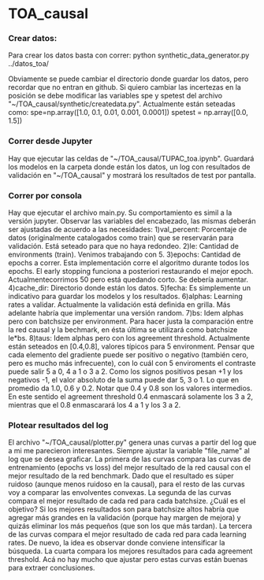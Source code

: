 # TOA_causal


### Crear datos:
Para crear los datos basta con correr: 
	python synthetic_data_generator.py ../datos_toa/

Obviamente se puede cambiar el directorio donde guardar los datos, pero recordar que no entran en github. Si quiero cambiar las incertezas en la posición se debe modificar las variables spe y spetest del archivo "~/TOA_causal/synthetic/createdata.py". Actualmente están seteadas como:
	spe=np.array([1.0, 0.1, 0.01, 0.001, 0.0001])
	spetest = np.array([0.0, 1.5])
	
### Correr desde Jupyter
Hay que ejecutar las celdas de "~/TOA_causal/TUPAC_toa.ipynb". Guardará los modelos en la carpeta donde están los datos, un log con resultados de validación en "~/TOA_causal" y mostrará los resultados de test por pantalla. 

### Correr por consola
Hay que ejecutar el archivo main.py. Su comportamiento es simil a la versión jupyter. Observar las variables del encabezado, las mismas deberán ser ajustadas de acuerdo a las necesidades:
	1)val_percent: Porcentaje de datos (originalmente catalogados como train) que se reservarán para validación. Está seteado para que no haya redondeo.
	2)le: Cantidad de environments (train). Venimos trabajando con 5.
	3)epochs: Cantidad de epochs a correr. Esta implementación corre el algoritmo durante todos los epochs. El early stopping funciona a posteriori restaurando el mejor epoch. Actualmentecorrimos 50 pero está quedando corto. Se debería aumentar.
	4)cache_dir: Directorio donde están los datos.
	5)fecha: Es simplemente un indicativo para guardar los modelos y los resultados.
	6)alphas: Learning rates a validar. Actualmente la validación está definida en grilla. Más adelante habría que implementar una versión random.
	7)bs: Idem alphas pero con batchsize per environment. Para hacer justa la comparación entre la red causal y la bechmark, en ésta última se utilizará como batchsize le*bs.
	8)taus: Idem alphas pero con los agreement threshold. Actualmente están seteados en [0.4,0.8], valores típicos para 5 environment. Pensar que cada elemento del gradiente puede ser positivo o negativo (también cero, pero es mucho más infrecuente), con lo cuál con 5 enviroments el contraste puede salir 5 a 0, 4 a 1 o 3 a 2. Como los signos positivos pesan +1 y los negativos -1, el valor absoluto de la suma puede dar 5, 3 o 1. Lo que en promedio da 1.0, 0.6 y 0.2. Notar que 0.4 y 0.8 son los valores intermedios. En este sentido el agreement threshold 0.4 enmascará solamente los 3 a 2, mientras que el 0.8 enmascarará los 4 a 1 y los 3 a 2.
	
### Plotear resultados del log
El archivo "~/TOA_causal/plotter.py" genera unas curvas a partir del log que a mi me parecieron interesantes. Siempre ajustar la variable "file_name" al log que se desea graficar. 
La primera de las curvas compara las curvas de entrenamiento (epochs vs loss) del mejor resultado de la red causal con el mejor resultado de la red benchmark. Dado que el resultado es súper ruidoso (aunque menos ruidoso en la causal), para el resto de las curvas voy a comparar las envolventes convexas.
La segunda de las curvas compara el mejor resultado de cada red para cada batchsize. ¿Cuál es el objetivo? Si los mejores resultados son para batchsize altos habría que agregar más grandes en la validación (porque hay margen de mejora) y quizás eliminar los más pequeños (que son los que más tardan).
La tercera de las curvas compara el mejor resultado de cada red para cada learning rates. De nuevo, la idea es observar donde conviene intensificar la búsqueda.
La cuarta compara los mejores resultados para cada agreement threshold. Acá no hay mucho que ajustar pero estas curvas están buenas para extraer conclusiones.
